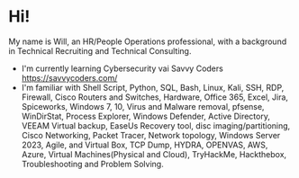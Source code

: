 # Hi!

My name is Will, an HR/People Operations professional, with a background in Technical Recruiting and Technical Consulting.

- I'm currently learning Cybersecurity vai Savvy Coders https://savvycoders.com/
- I'm familiar with Shell Script, Python, SQL, Bash, Linux, Kali, SSH, RDP, Firewall, Cisco Routers and Switches, Hardware, Office 365, Excel, Jira, Spiceworks, Windows 7, 10, Virus and Malware removal, pfsense, WinDirStat, Process Explorer, Windows Defender, Active Directory, VEEAM Virtual backup, EaseUs Recovery tool, disc imaging/partitioning, Cisco Networking, Packet Tracer, Network topology, Windows Server 2023, Agile, and Virtual Box, TCP Dump, HYDRA, OPENVAS, AWS, Azure, Virtual Machines(Physical and Cloud), TryHackMe, Hackthebox, Troubleshooting and Problem Solving.
